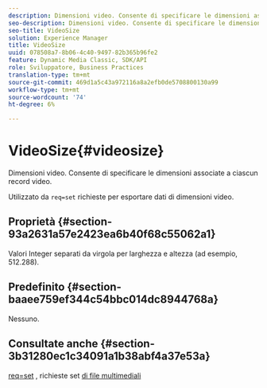 ```yaml
---
description: Dimensioni video. Consente di specificare le dimensioni associate a ciascun record video.
seo-description: Dimensioni video. Consente di specificare le dimensioni associate a ciascun record video.
seo-title: VideoSize
solution: Experience Manager
title: VideoSize
uuid: 078508a7-8b06-4c40-9497-82b365b96fe2
feature: Dynamic Media Classic, SDK/API
role: Sviluppatore, Business Practices
translation-type: tm+mt
source-git-commit: 469d1a5c43a972116a8a2efb0de5708800130a99
workflow-type: tm+mt
source-wordcount: '74'
ht-degree: 6%

---
```



# VideoSize{#videosize}

Dimensioni video. Consente di specificare le dimensioni associate a ciascun record video.

Utilizzato da `req=set` richieste per esportare dati di dimensioni video.

## Proprietà {#section-93a2631a57e2423ea6b40f68c55062a1}

Valori Integer separati da virgola per larghezza e altezza (ad esempio, 512.288).

## Predefinito {#section-baaee759ef344c54bbc014dc8944768a}

Nessuno.

## Consultate anche {#section-3b31280ec1c34091a1b38abf4a37e53a}

[req=set](/help/aem-is-ir-api/is-api/http-ref/image-serving-api-ref/c-http-protocol-reference/c-command-reference/r-req/r-set.md) , richieste set  [di file multimediali](/help/aem-is-ir-api/is-api/http-ref/image-serving-api-ref/c-http-protocol-reference/c-syntax-and-features/r-media-set-requests.md)
